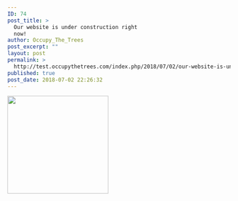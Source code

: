 ```yaml
---
ID: 74
post_title: >
  Our website is under construction right
  now!
author: Occupy_The_Trees
post_excerpt: ""
layout: post
permalink: >
  http://test.occupythetrees.com/index.php/2018/07/02/our-website-is-under-construction-right-now/
published: true
post_date: 2018-07-02 22:26:32
---
```

<img class="alignnone size-full wp-image-75" src="http://test.occupythetrees.com/wp-content/uploads/2018/07/images.jpeg" alt="" width="228" height="221" />